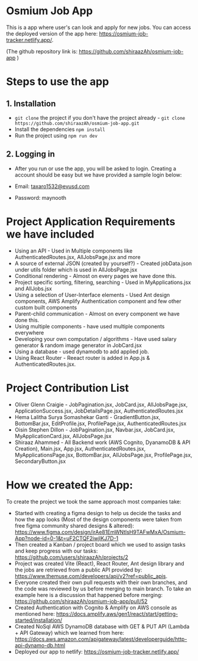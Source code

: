 # Osmium Job App

This is a app where user's can look and apply for new jobs. You can access the deployed version of the app here: https://osmium-job-tracker.netlify.app/. 

(The github repository link is: https://github.com/shiraazAh/osmium-job-app )

# Steps to use the app

## 1. Installation

- `git clone` the project if you don't have the project already - `git clone https://github.com/shiraazAh/osmium-job-app.git`
- Install the dependencies `npm install`
- Run the project using `npm run dev`

## 2. Logging in

- After you run or use the app, you will be asked to login. Creating a account should be easy but we have provided a sample login below:

- Email: taxaro1532@evusd.com
- Password: maynooth

# Project Application Requirements we have included

- Using an API - Used in Multiple components like AuthenticatedRoutes.jsx, AllJobsPage.jsx and more
- A source of external JSON (created by yourself?) - Created jobData.json under utils folder which is used in AllJobsPage.jsx
- Conditional rendering - Almost on every pages we have done this.
- Project specific sorting, filtering, searching - Used in MyApplications.jsx and AllJobs.jsx
- Using a selection of User-Interface elements - Used Ant design components, AWS Amplify Authentication component and few other custom built components
- Parent-child communication - Almost on every component we have done this.
- Using multiple components - have used multiple components everywhere
- Developing your own computation / algorithms - Have used salary generator & random image generator in JobCard.jsx
- Using a database - used dynamodb to add applied job.
- Using React Router - Reeact router is added in App.js & AuthenticatedRoutes.jsx.

# Project Contribution List

- Oliver Glenn Craigie - JobPagination.jsx, JobCard.jsx, AllJobsPage.jsx, ApplicationSuccess.jsx, JobDetailsPage.jsx, AuthenticatedRoutes.jsx
- Hema Lalitha Surya Somashekar Ganti - GradientButton.jsx, BottomBar.jsx, EditProfile.jsx, ProfilePage.jsx, AuthenticatedRoutes.jsx
- Oisin Stephen Dillon - JobPagination.jsx, Navbar.jsx, JobCard.jsx, MyApplicationCard.jsx, AllJobsPage.jsx
- Shiraaz Ahammed - All Backend work (AWS Cognito, DyanamoDB & API Creation), Main.jsx, App.jsx, AuthenticatedRoutes.jsx, MyApplicationsPage.jsx, BottomBar.jsx, AllJobsPage.jsx, ProfilePage.jsx, SecondaryButton.jsx


# How we created the App:

To create the project we took the same approach most companies take:

- Started with creating a figma design to help us decide the tasks and how the app looks (Most of the design components were taken from free figma community shared designs & altered): https://www.figma.com/design/irAe81EmWNtlsH9TAFwMxA/Osmium-App?node-id=0-1&t=uF2CTQF2iwjlKJ7D-1
- Then created a Kanban / project board which we used to assign tasks and keep progress with our tasks: https://github.com/users/shiraazAh/projects/2
- Project was created Vite (React), React Router, Ant design library and the jobs are retrieved from a public API provided by: https://www.themuse.com/developers/api/v2?ref=public_apis.
- Everyone created their own pull requests with their own branches, and the code was reviewed by us before merging to main branch. To take an example here is a discussion that happened before merging: https://github.com/shiraazAh/osmium-job-app/pull/52
- Created Authentication with Cognito & Amplify on AWS console as mentioned here: https://docs.amplify.aws/gen1/react/start/getting-started/installation/
- Created NoSql AWS DynamoDB database with GET & PUT API (Lambda + API Gateway) which we learned from here: https://docs.aws.amazon.com/apigateway/latest/developerguide/http-api-dynamo-db.html
- Deployed our app to netlify: https://osmium-job-tracker.netlify.app/